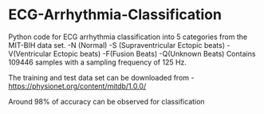 # ECG-Arrhythmia-Classification
Python code for ECG arrhythmia classification into 5 categories from the MIT-BIH data set.
-N (Normal) -S (Supraventricular Ectopic beats) -V(Ventricular Ectopic beats) -F(Fusion Beats) -Q(Unknown Beats)
Contains 109446 samples with a sampling frequency of 125 Hz. 

The training and test data set can be downloaded from - 
https://physionet.org/content/mitdb/1.0.0/

Around 98% of accuracy can be observed for classification




